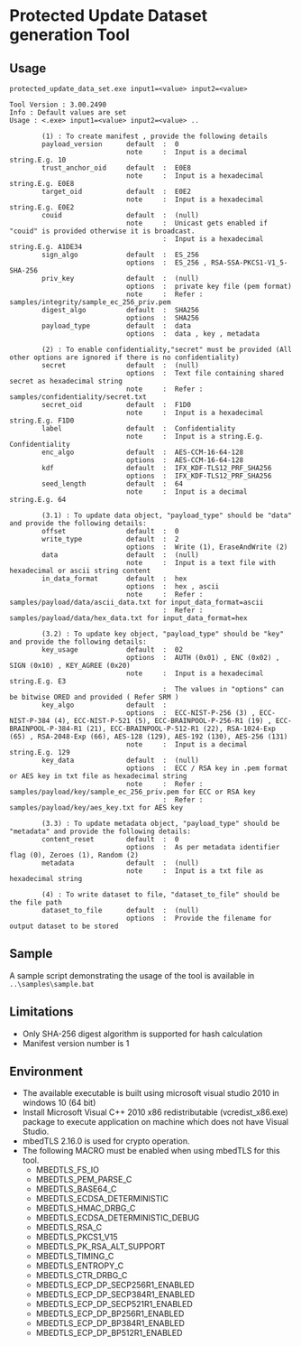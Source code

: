 # Protected Update Dataset generation Tool

## Usage

`protected_update_data_set.exe input1=<value> input2=<value>`
	
```
Tool Version : 3.00.2490
Info : Default values are set
Usage : <.exe> input1=<value> input2=<value> ..

        (1) : To create manifest , provide the following details
        payload_version      default  :  0
                             note     :  Input is a decimal string.E.g. 10
        trust_anchor_oid     default  :  E0E8
                             note     :  Input is a hexadecimal string.E.g. E0E8
        target_oid           default  :  E0E2
                             note     :  Input is a hexadecimal string.E.g. E0E2
        couid                default  :  (null)
                             note     :  Unicast gets enabled if "couid" is provided otherwise it is broadcast.
                                      :  Input is a hexadecimal string.E.g. A1DE34
        sign_algo            default  :  ES_256
                             options  :  ES_256 , RSA-SSA-PKCS1-V1_5-SHA-256
        priv_key             default  :  (null)
                             options  :  private key file (pem format)
                             note     :  Refer : samples/integrity/sample_ec_256_priv.pem
        digest_algo          default  :  SHA256
                             options  :  SHA256
        payload_type         default  :  data
                             options  :  data , key , metadata

        (2) : To enable confidentiality,"secret" must be provided (All other options are ignored if there is no confidentiality)
        secret               default  :  (null)
                             options  :  Text file containing shared secret as hexadecimal string
                             note     :  Refer : samples/confidentiality/secret.txt
        secret_oid           default  :  F1D0
                             note     :  Input is a hexadecimal string.E.g. F1D0
        label                default  :  Confidentiality
                             note     :  Input is a string.E.g. Confidentiality
        enc_algo             default  :  AES-CCM-16-64-128
                             options  :  AES-CCM-16-64-128
        kdf                  default  :  IFX_KDF-TLS12_PRF_SHA256
                             options  :  IFX_KDF-TLS12_PRF_SHA256
        seed_length          default  :  64
                             note     :  Input is a decimal string.E.g. 64

        (3.1) : To update data object, "payload_type" should be "data" and provide the following details:
        offset               default  :  0
        write_type           default  :  2
                             options  :  Write (1), EraseAndWrite (2)
        data                 default  :  (null)
                             note     :  Input is a text file with hexadecimal or ascii string content
        in_data_format       default  :  hex
                             options  :  hex , ascii
                             note     :  Refer : samples/payload/data/ascii_data.txt for input_data_format=ascii
                                      :  Refer : samples/payload/data/hex_data.txt for input_data_format=hex

        (3.2) : To update key object, "payload_type" should be "key" and provide the following details:
        key_usage            default  :  02
                             options  :  AUTH (0x01) , ENC (0x02) , SIGN (0x10) , KEY_AGREE (0x20)
                             note     :  Input is a hexadecimal string.E.g. E3
                                      :  The values in "options" can be bitwise ORED and provided ( Refer SRM )
        key_algo             default  :
                             options  :  ECC-NIST-P-256 (3) , ECC-NIST-P-384 (4), ECC-NIST-P-521 (5), ECC-BRAINPOOL-P-256-R1 (19) , ECC-BRAINPOOL-P-384-R1 (21), ECC-BRAINPOOL-P-512-R1 (22), RSA-1024-Exp (65) , RSA-2048-Exp (66), AES-128 (129), AES-192 (130), AES-256 (131)
                             note     :  Input is a decimal string.E.g. 129
        key_data             default  :  (null)
                             options  :  ECC / RSA key in .pem format or AES key in txt file as hexadecimal string
                             note     :  Refer : samples/payload/key/sample_ec_256_priv.pem for ECC or RSA key
                                      :  Refer : samples/payload/key/aes_key.txt for AES key

        (3.3) : To update metadata object, "payload_type" should be "metadata" and provide the following details:
        content_reset        default  :  0
                             options  :  As per metadata identifier flag (0), Zeroes (1), Random (2)
        metadata             default  :  (null)
                             note     :  Input is a txt file as hexadecimal string

        (4) : To write dataset to file, "dataset_to_file" should be the file path
        dataset_to_file      default  :  (null)
                             options  :  Provide the filename for output dataset to be stored
```
        
## Sample

A sample script demonstrating the usage of the tool is available in `..\samples\sample.bat`
	
## Limitations

* Only SHA-256 digest algorithm is supported for hash calculation
* Manifest version number is 1	
    	
## Environment

* The available executable is built using microsoft visual studio 2010 in windows 10 (64 bit)
* Install Microsoft Visual C++ 2010 x86 redistributable (vcredist_x86.exe) package to execute application on machine which does not have Visual Studio.
* mbedTLS 2.16.0 is used for crypto operation.
* The following MACRO must be enabled when using mbedTLS for this tool.
    * MBEDTLS_FS_IO
    * MBEDTLS_PEM_PARSE_C
    * MBEDTLS_BASE64_C
    * MBEDTLS_ECDSA_DETERMINISTIC
    * MBEDTLS_HMAC_DRBG_C
    * MBEDTLS_ECDSA_DETERMINISTIC_DEBUG
    * MBEDTLS_RSA_C
    * MBEDTLS_PKCS1_V15
    * MBEDTLS_PK_RSA_ALT_SUPPORT
    * MBEDTLS_TIMING_C
    * MBEDTLS_ENTROPY_C
    * MBEDTLS_CTR_DRBG_C
    * MBEDTLS_ECP_DP_SECP256R1_ENABLED
    * MBEDTLS_ECP_DP_SECP384R1_ENABLED
    * MBEDTLS_ECP_DP_SECP521R1_ENABLED
    * MBEDTLS_ECP_DP_BP256R1_ENABLED
    * MBEDTLS_ECP_DP_BP384R1_ENABLED
    * MBEDTLS_ECP_DP_BP512R1_ENABLED
